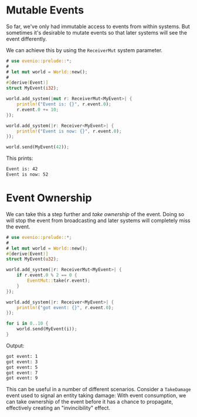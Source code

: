 # Mutable Events

So far, we've only had immutable access to events from within systems.
But sometimes it's desirable to mutate events so that later systems will see the event differently.

We can achieve this by using the `ReceiverMut` system parameter.

```rust
# use evenio::prelude::*;
#
# let mut world = World::new();
#
#[derive(Event)]
struct MyEvent(i32);

world.add_system(|mut r: ReceiverMut<MyEvent>| {
    println!("Event is: {}", r.event.0);
    r.event.0 += 10;
});

world.add_system(|r: Receiver<MyEvent>| {
    println!("Event is now: {}", r.event.0);
});

world.send(MyEvent(42));
```

This prints:
```txt
Event is: 42
Event is now: 52
```

# Event Ownership

We can take this a step further and _take ownership_ of the event.
Doing so will stop the event from broadcasting and later systems will completely miss the event.

```rust
# use evenio::prelude::*;
# 
# let mut world = World::new();
#[derive(Event)]
struct MyEvent(u32);

world.add_system(|r: ReceiverMut<MyEvent>| {
    if r.event.0 % 2 == 0 {
        EventMut::take(r.event);
    }
});

world.add_system(|r: Receiver<MyEvent>| {
    println!("got event: {}", r.event.0);
});

for i in 0..10 {
    world.send(MyEvent(i));
}
```

Output:

```txt
got event: 1
got event: 3
got event: 5
got event: 7
got event: 9
```

This can be useful in a number of different scenarios.
Consider a `TakeDamage` event used to signal an entity taking damage:
With event consumption, we can take ownership of the event before it has a chance to propagate, effectively creating an "invincibility" effect.

